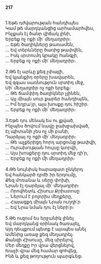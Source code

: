 **217**

\
1.Եթե դժվարության հանդիպես\
Կամ թե մարդկանցից արհամարհվես,\
Ինչքան էլ ծանր վիճակ լինի,\
Երբեք ոչ ոքի մի՛ մեղադրիր։\
 ... Եթե ծաղիկները թառամեն,\
 ... Եվ տերևները ծառից թափվեն,\
 ... Իսկ սրտումդ կրակը հանգչի,\
 ... Երբեք ոչ ոքի մի՛ մեղադրիր։\
\
2.Թե էլ արևը քեզ չփայլի,\
Եվ կյանքիդ օրերը խավարեն,\
Եվ զգաս սառնություն սրտիդ մեջ,\
Մի՛ մեղադրիր ոչ ոքի երբեք։\
 ... Թե ճամփիդ ծաղիկներ չլինեն,\
 ... Այլ միայն սուր քարեր հանդիպեն,\
 ... Իմ եղբա՛յր, այս խոսքը դու հիշիր.\
 ... Երբեք ոչ ոքի մի՛ մեղադրիր։\
\
3.Եթե դու մենակ ես ու լքված,\
Ինչպես ծովում նավը ջախջախված,\
Էլ պիտանի չես ոչ մի բանի,\
Դարձյալ ոչ ոքի մի՛ մեղադրիր։\
 ... Թե աչքերիցդ հորդ արցունք թափվի,\
 ... Ուրախության հույսը կտրվի,\
 ... Այս խոսքերը դու սրտիդ մեջ դի՛ր,\
 ... Երբեք ոչ ոքի մի մեղադրիր։\
\
4.Թե նույնիսկ հարազատ ընկերդ\
Եվ հանկարծ դրժի իր երդումը,\
Քեզ մոռանա և սերը փոխի,\
Նրան էլ դարձյալ մի՛ մեղադրիր։\
 ... Որովհետև Հիսուս Քրիստոսը\
 ... Ներում է բոլորիս մեղքերը,\
 ... Հայացքդ միայն Նրան ուղղի՛ր\
 ... Եվ Նրա նման դու էլ ների՛ր։\
\
5.Թե ուզում ես երջանիկ լինել\
Եվ մարդկանց օրինակ ծառայել,\
Այդ դեպքում պետք է այսպես անել\
Ամենից առաջ քեզ մեղադրել։\
 Քանզի Հիսուսը, մեզ սիրելով,\
 Մեր մեղքը Իր վրա վերցնելով,\
 Խաչի վրա մեզ համար զոհվեց,\
 Ինձ և քեզ թողություն պարգևեց։
